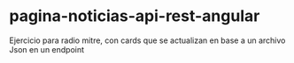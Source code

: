 # pagina-noticias-api-rest-angular
Ejercicio para radio mitre, con cards que se actualizan en base a un archivo Json en un endpoint
